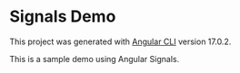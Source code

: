# Signals Demo

This project was generated with [Angular CLI](https://github.com/angular/angular-cli) version 17.0.2.

This is a sample demo using Angular Signals.

